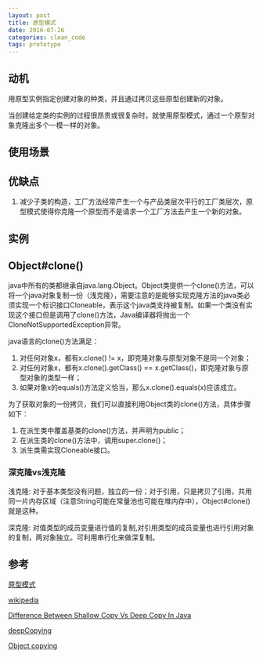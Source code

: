 ```yaml
---
layout: post
title: 原型模式
date: 2016-07-26
categories: clean_code
tags: prototype
---
```





## 动机

用原型实例指定创建对象的种类，并且通过拷贝这些原型创建新的对象。

当创建给定类的实例的过程很昂贵或很复杂时，就使用原型模式，通过一个原型对象克隆出多个一模一样的对象。


## 使用场景

## 优缺点

1. 减少子类的构造，工厂方法经常产生一个与产品类层次平行的工厂类层次，原型模式使得你克隆一个原型而不是请求一个工厂方法去产生一个新的对象。

## 实例

## Object#clone()

java中所有的类都继承自java.lang.Object。Object类提供一个clone()方法，可以将一个java对象复制一份（浅克隆），需要注意的是能够实现克隆方法的java类必须实现一个标识接口Cloneable，表示这个java类支持被复制。如果一个类没有实现这个接口但是调用了clone()方法，Java编译器将抛出一个CloneNotSupportedException异常。

java语言的clone()方法满足：

1. 对任何对象x，都有x.clone() != x，即克隆对象与原型对象不是同一个对象；
2. 对任何对象x，都有x.clone().getClass() == x.getClass()，即克隆对象与原型对象的类型一样；
3. 如果对象x的equals()方法定义恰当，那么x.clone().equals(x)应该成立。

为了获取对象的一份拷贝，我们可以直接利用Object类的clone()方法，具体步骤如下：

1. 在派生类中覆盖基类的clone()方法，并声明为public；
2. 在派生类的clone()方法中，调用super.clone()；
3. 派生类需实现Cloneable接口。

### 深克隆vs浅克隆

浅克隆: 对于基本类型没有问题，独立的一份；对于引用，只是拷贝了引用，共用同一片内存区域（注意String可能在常量池也可能在堆内存中），Object#clone()就是这种。

深克隆: 对值类型的成员变量进行值的复制,对引用类型的成员变量也进行引用对象的复制，两对象独立。可利用串行化来做深复制。

## 参考

[原型模式](https://quanke.gitbooks.io/design-pattern-java/content/%E5%8E%9F%E5%9E%8B%E6%A8%A1%E5%BC%8F-Prototype%20Pattern.html)

[wikipedia](https://en.wikipedia.org/wiki/Prototype_pattern)  

[Difference Between Shallow Copy Vs Deep Copy In Java](http://javaconceptoftheday.com/difference-between-shallow-copy-vs-deep-copy-in-java/)

[deepCopying](https://www.cs.utexas.edu/~scottm/cs307/handouts/deepCopying.htm)

[Object copying](https://en.wikipedia.org/wiki/Object_copying)
